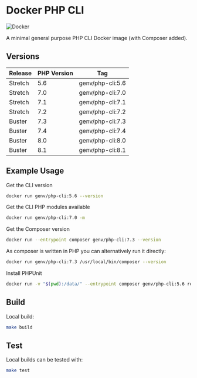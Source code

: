 # Docker PHP CLI

![Docker](https://github.com/Gibbs/docker-php-cli/actions/workflows/build.yml/badge.svg)

A minimal general purpose PHP CLI Docker image (with Composer added).

## Versions

| Release | PHP Version | Tag              |
|---------|-------------|------------------|
| Stretch | 5.6         | genv/php-cli:5.6 |
| Stretch | 7.0         | genv/php-cli:7.0 |
| Stretch | 7.1         | genv/php-cli:7.1 |
| Stretch | 7.2         | genv/php-cli:7.2 |
| Buster  | 7.3         | genv/php-cli:7.3 |
| Buster  | 7.4         | genv/php-cli:7.4 |
| Buster  | 8.0         | genv/php-cli:8.0 |
| Buster  | 8.1         | genv/php-cli:8.1 |

## Example Usage

Get the CLI version

```bash
docker run genv/php-cli:5.6 --version
```

Get the CLI PHP modules available

```bash
docker run genv/php-cli:7.0 -m
```

Get the Composer version

```bash
docker run --entrypoint composer genv/php-cli:7.3 --version
```

As composer is written in PHP you can alternatively run it directly:

```bash
docker run genv/php-cli:7.3 /usr/local/bin/composer --version
```

Install PHPUnit

```bash
docker run -v "$(pwd):/data/" --entrypoint composer genv/php-cli:5.6 require phpunit/phpunit
```

## Build

Local build:

```bash
make build
```

## Test

Local builds can be tested with:

```bash
make test
```
